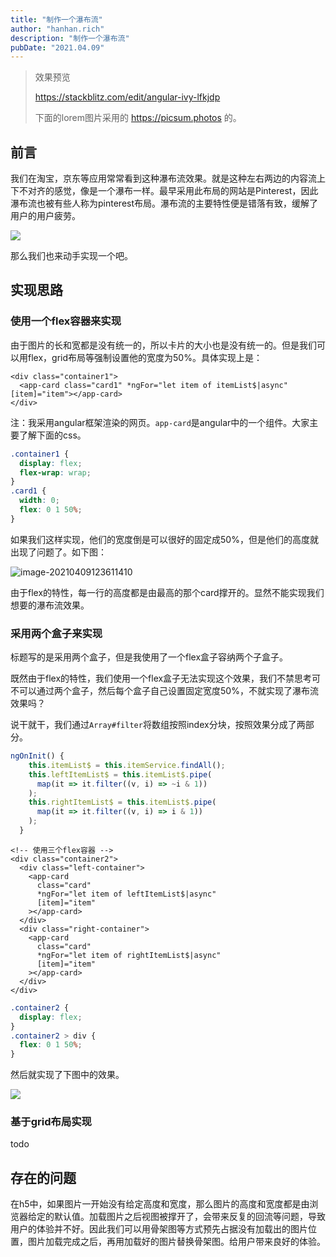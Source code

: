 ```yaml
---
title: "制作一个瀑布流"
author: "hanhan.rich"
description: "制作一个瀑布流"
pubDate: "2021.04.09"
---
```


> 效果预览
>
> https://stackblitz.com/edit/angular-ivy-lfkjdp
>
> 下面的lorem图片采用的 https://picsum.photos 的。

## 前言

我们在淘宝，京东等应用常常看到这种瀑布流效果。就是这种左右两边的内容流上下不对齐的感觉，像是一个瀑布一样。最早采用此布局的网站是Pinterest，因此瀑布流也被有些人称为pinterest布局。瀑布流的主要特性便是错落有致，缓解了用户的用户疲劳。

![](https://i.loli.net/2021/04/09/u8npVEXlBhAz6Mb.png)

那么我们也来动手实现一个吧。



## 实现思路

### 使用一个flex容器来实现

由于图片的长和宽都是没有统一的，所以卡片的大小也是没有统一的。但是我们可以用flex，grid布局等强制设置他的宽度为50%。具体实现上是：

```angular2html
<div class="container1">
  <app-card class="card1" *ngFor="let item of itemList$|async" [item]="item"></app-card>
</div>
```

注：我采用angular框架渲染的网页。```app-card```是angular中的一个组件。大家主要了解下面的css。

```css
.container1 {
  display: flex;
  flex-wrap: wrap;
}
.card1 {
  width: 0;
  flex: 0 1 50%;
}
```

如果我们这样实现，他们的宽度倒是可以很好的固定成50%，但是他们的高度就出现了问题了。如下图：

![image-20210409123611410](https://i.loli.net/2021/04/09/MWX6O8H2KFSJkU5.png)

由于flex的特性，每一行的高度都是由最高的那个card撑开的。显然不能实现我们想要的瀑布流效果。

### 采用两个盒子来实现

标题写的是采用两个盒子，但是我使用了一个flex盒子容纳两个子盒子。

既然由于flex的特性，我们使用一个flex盒子无法实现这个效果，我们不禁思考可不可以通过两个盒子，然后每个盒子自己设置固定宽度50%，不就实现了瀑布流效果吗？

说干就干，我们通过`Array#filter`将数组按照index分块，按照效果分成了两部分。

```javascript
ngOnInit() {
    this.itemList$ = this.itemService.findAll();
    this.leftItemList$ = this.itemList$.pipe(
      map(it => it.filter((v, i) => ~i & 1))
    );
    this.rightItemList$ = this.itemList$.pipe(
      map(it => it.filter((v, i) => i & 1))
    );
  }
```

```angular2html
<!-- 使用三个flex容器 -->
<div class="container2">
  <div class="left-container">
    <app-card
      class="card"
      *ngFor="let item of leftItemList$|async"
      [item]="item"
    ></app-card>
  </div>
  <div class="right-container">
    <app-card
      class="card"
      *ngFor="let item of rightItemList$|async"
      [item]="item"
    ></app-card>
  </div>
</div>
```

```css
.container2 {
  display: flex;
}
.container2 > div {
  flex: 0 1 50%;
}
```

然后就实现了下图中的效果。

![](https://i.loli.net/2021/04/09/FzMxd7nOK9Uv62o.png)

### 基于grid布局实现



todo

## 存在的问题

在h5中，如果图片一开始没有给定高度和宽度，那么图片的高度和宽度都是由浏览器给定的默认值。加载图片之后视图被撑开了，会带来反复的回流等问题，导致用户的体验并不好。因此我们可以用骨架图等方式预先占据没有加载出的图片位置，图片加载完成之后，再用加载好的图片替换骨架图。给用户带来良好的体验。
